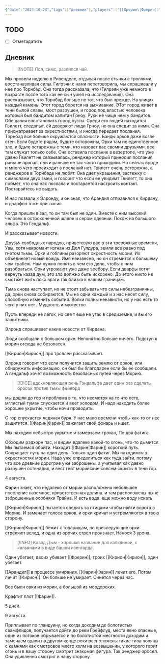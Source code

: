 ```yaml
---
{"date":"2024-10-24","tags":["дневник"],"players":["[[Фрерин\|Фрерин]]","[[Фарин\|Фарин]]","[[Кирион\|Кирион]]","[[Арандил\|Арандил]]"],"campaign":"The Dream of the Mountains","world-date":"26 июля 2024","world-time-start":"7:54","dg-publish":true,"previous-session":"[[17 октября 2024]]","next-session":"[[7 ноября 2024]]","permalink":"/24-oktyabrya-2024/","dgPassFrontmatter":true}
---
```



## TODO
- [ ] Отметадатить

## Дневник
> [!NOTE]  Лол, симс, разлился чай.

Мы провели неделю в Ривенделе, отдыхая после стычки с троллями, восстанавливая силы. Гилрэян с нами переговорила, мы спрашивали у нее про Торнбад. Она тогда рассказала, что (Гилрэян уже немного в возрасте после того как ее сын ушел на исследования). Она рассказывает, что Торнбад больше не тот, что был прежде. На улицах каждый камень. Этот город борется на выживание. ЭТот город живет в тени былой славы, мост разрушен, и город под властью человека который был бандитом капитан Грноу. Руки не чище чем у бандитов. Обещания восстановить город пусты. Среди его людей находится Гвилетт, следопыт. ей доверяют люди Грноу, но она следит за ними.  Она присматривает за окрестностями, и иногда передает послания. Торнбад все больше окружаются опасности. Банды орков даже возле стен. Если будете рядом, будьте осторожны, Орки там не единственное зло, и бдьте остарожны с теми, кто назовет вас свомии друзьями, все там служат только себе. Она оставила послание в везертопе, что уже давно Гвилетт не связывалась, ренджер который приносил послания раньше пропал. они и раньше не так часто приходили. Но сейчас вроде и много чего просиходит а посланий нет. Гвилетт очень осторожна, а ренджеров в Торнбаде не любят. Она дает украшения, застежку с символами двух змей, и говорит что если ее увидимт Гвилетт, то она поймет, что она нас послала и постарается настроить контакт. Постарайтесь не выдать. 

И нас позвали к Элронду, и он знал, что Арандил отправился к Кирдану, и дварфов тоже пригласил. 

Когда пришли в зал, то он там был не один. Вместе с ним высокий человек в остроконечной шляпе и сером одеянии. Похож на большого эльфа. Это Гэндальф. 

И рассказывает новости.

Друзья свободных народов, приветсвую вас в эти тревожные временя, Увы, хотя некромант изгнан из Дол Гулдура, земли все равно под гнетом тьмы. Орки и гоблины разоряют окрестность мории. Их объединяет новый вождь. Имя неизвесно, но он стремится к большему чем грабеж. Нам нужно понять в чем его дело, чтобы с ним разобраться. Орки угрожают уже даже эребору. Если дварфы хотят вернуть казад дум, это зло должно быть искорено. До этого никто не смотжет жить пока враги так близко к нашим границам. 

Тьма снова наступает, но не стоит забывать что силы небезграничны, да, орки снова собираются. Мы не одни каждый и з нас несет силу, способную изменить события. Волки полны ненависти, но у нас есть то чего у них нет . Мудрость и мужество. 

Пусть впереди не легок, но све т еще не угас в средиземне, и вы его защитники. 

Элронд спрашивает какие новости от Кирдана. 

Люди сообщали о большом орке. Непонятно больше ничего. Подступ к мории отсюда не безопасен.

[[Кирион\|Кирион]] про троллей рассказывает. 

Элронд говорит что если получится защить землю от орков, или обнаружить информацию, он был бы благодарен если бы ее сообщали. А гэндальф хочет возможность безопасных путей через Морию. 

> [!DICE] вдохновляющая речь Гэндальфа дает один раз сделать бросок против тьмы фейворд

мы дошли до гор и проблема в то, что несмотря на то что лето, мглистый туман спускается и веет холодом. И надо находить более хорошее укрытие, чтобы ночи проводить. 

С гор спускается ледяная буря. У нас мало времени чтобы как-то от нее защитится. [[Фарин\|Фарин]] зажигает свой фонарь и ищет. 

Мы находим небыстро укрытие и замерзаем трохан, По два фатига.

Обходим рэдхорн пас, и видим вдалеке какой-то огонь, что-то дымится. Мы пытаемся обойти. Находит [[Фарин\|Фарин]] короткий путь. Сокращает путь на один день. Только один фатиг. Мы находимся в окрестностях мории. Надо уже определиться как туда зайти, потому что все древние дорогрие уже заброшены. а учитывая как давно разрушен остенадил, и вест гейт морийские совсем скрыты в тени гор. 

4 августа.

Фарин знает, что недалеко от мории расположено небольшое поселение наземное, приветственная долина. и там расположены ныне заброшенные особняки Трайна. И есть вода. еще можно воду искать. 

[[Кирион\|Кирион]] пытается следить за птицами чтобы найти ворота в Морию. И замечает голоса орков, и орки кричат и устремляются в твою сторону. 

[[Кирион\|Кирион]] бежит к товарищам, но преследующие орки стреляют вслед, и одна из орочих стрел пронзнает, Нанося 3 урона. 

> [!INFO] Казад Дым - хорошая название для кальянной, с кальянами в виде башни изенгарда. 

Один убегает, двоих убивает [[Фрерин]], троих [[Кирион\|Кирион]], один убегает.

[[Арандил]] в процессе умирания. [[Фарин\|Фарин]] лечит его. Потом лечит [[Кирион]]. Он больше не умирает. Очнется через час.

Все были орки из мории, а большой из мордорских. 

Крафтит плот [[Фарин]].

5 дней. 

9 августа.

Приплывает по гландуину, но когда доходим до болотистых свамфлидов, получается дойти до реки Грейфлуд, места явно опасные, один из потоков обрывается и по болотистой местности доходим и замечаем вдали на другом конце реки расположены такие типа поляны с камнями как смотровое место холм на возвышении, у которого горит огонь и в вашу сторону смотрит знакомая фигура. Так ренджер оросел. Она удивленно смотрит в нашу сторону. 